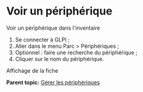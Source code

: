 Voir un périphérique
====================

Voir un périphérique dans l'inventaire

1.  Se connecter à GLPI ;
2.  Aller dans le menu Parc \> Périphériques ;
3.  Optionnel : faire une recherche du périphérique ;
4.  Cliquer sur le nom du périphérique.

Affichage de la fiche

**Parent topic:** [Gérer les
périphériques](../glpi/inventory_peripheral.html "Les périphériques se gèrent depuis le menu Parc > Périphériques")
